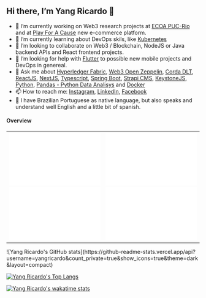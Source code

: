 ## Hi there, I’m Yang Ricardo 👋


- 🔭 I’m currently working on Web3 research projects at [ECOA PUC-Rio](https://ecoa.puc-rio.br) and at [Play For A Cause](https://play.foracause.com.br) new e-commerce platform.
- 🌱 I’m currently learning about DevOps skils, like [Kubernetes](https://kubernetes.io)
- 👯 I’m looking to collaborate on Web3 / Blockchain, NodeJS or Java backend APIs and React frontend projects.
- 🤔 I’m looking for help with [Flutter](https://flutter.dev) to possible new mobile projects and DevOps in genereal.
- 💬 Ask me about [Hyperledger Fabric](https://www.hyperledger.org/use/fabric), [Web3 Open Zeppelin](https://www.openzeppelin.com), [Corda DLT](https://www.corda.net), [ReactJS](https://reactjs.org), [NextJS](https://nextjs.org), [Typescript](https://www.typescriptlang.org), [Spring Boot](https://spring.io), [Strapi CMS](https://strapi.io), [KeystoneJS](https://keystonejs.com), [Python](https://www.python.org), [Pandas - Python Data Analisys](https://pandas.pydata.org) and [Docker](https://www.docker.com)
- 📫 How to reach me: [Instagram](https://www.instagram.com/yang_ricardo/), [LinkedIn](https://www.linkedin.com/in/yangricardo/), [Facebook](https://www.facebook.com/yangricardo/)
- 🎤 I have Brazilian Portuguese as native language, but also speaks and understand well English and a little bit of spanish.
<!-- - ⚡ Fun fact: Look at my handsome dog -->

#### Overview
<table>
  <th>
    <img src="https://raw.githubusercontent.com/yangricardo/github-stats/master/generated/overview.svg#gh-dark-mode-only"/>
    <img src="https://raw.githubusercontent.com/yangricardo/github-stats/master/generated/overview.svg#gh-light-mode-only"/>   
  </th>
  <th>
    <img src="https://raw.githubusercontent.com/yangricardo/github-stats/master/generated/languages.svg#gh-dark-mode-only"/>
    <img src="https://raw.githubusercontent.com/yangricardo/github-stats/master/generated/languages.svg#gh-light-mode-only"/>       
  </th>
</table>
<!-- https://github.com/anuraghazra/github-readme-stats -->
![Yang Ricardo's GitHub stats](https://github-readme-stats.vercel.app/api?username=yangricardo&count_private=true&show_icons=true&theme=dark&layout=compact)

[![Yang Ricardo's Top Langs](https://github-readme-stats.vercel.app/api/top-langs/?username=yangricardo&count_private=true&show_icons=true&theme=dark&include_all_commits=true&layout=compact&langs_count=10&hide=html,css)](https://github.com/anuraghazra/github-readme-stats)

[![Yang Ricardo's wakatime stats](https://github-readme-stats.vercel.app/api/wakatime?username=yangricardo&layout=compact&theme=dark)](https://github.com/anuraghazra/github-readme-stats)
